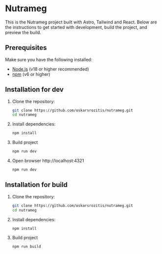 # Nutrameg

This is the Nutrameg project built with Astro, Tailwind and React. Below are the instructions to get started with development, build the project, and preview the build.

## Prerequisites

Make sure you have the following installed:

- [Node.js](https://nodejs.org/) (v18 or higher recommended)
- [npm](https://www.npmjs.com/) (v6 or higher)

## Installation for dev

1. Clone the repository:
    ```sh
    git clone https://github.com/oskarsrozitis/nutrameg.git
    cd nutrameg
    ```

2. Install dependencies:
    ```sh
    npm install
    ```

3. Build project
    ```sh
    npm run dev
    ```

4. Open browser http://localhost:4321
    ```sh
    npm run dev
    ```


## Installation for build

1. Clone the repository:
    ```sh
    git clone https://github.com/oskarsrozitis/nutrameg.git
    cd nutrameg
    ```

2. Install dependencies:
    ```sh
    npm install
    ```

3. Build project
    ```sh
    npm run build
    ```
